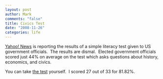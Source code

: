 ```yaml
--- 
layout: post
author: Mark
comments: "false"
title: Civics Test
date: "2008-11-26"
categories: life
---
```

<a title="Flunking Civics" href="http://news.yahoo.com/s/afp/20081120/od_afp/ushistoryeducationoffbeat">Yahoo! News</a> is reporting the results of a simple literacy test given to US government officials.  The results are dismal.  Elected government officials scored just 44% on average on the test which asks questions about history, economics, and civics.

You can take <a title="Civics quiz" href="http://www.americancivicliteracy.org/resources/quiz.aspx">the test</a> yourself.  I scored 27 out of 33 for 81.82%.
